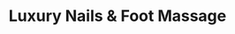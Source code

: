 ---
title: "Luxury Nails & Foot Massage"
url: /portland/luxury-nails-and-foot-massage/
shop: beauty
---